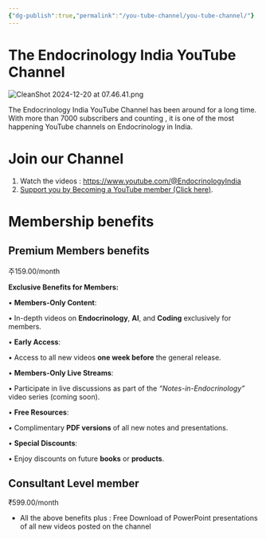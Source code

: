 ```yaml
---
{"dg-publish":true,"permalink":"/you-tube-channel/you-tube-channel/"}
---
```


# The Endocrinology India YouTube Channel

![CleanShot 2024-12-20 at 07.46.41.png](/img/user/attachments/CleanShot%202024-12-20%20at%2007.46.41.png)

The Endocrinology India YouTube Channel has been around for a long time. With more than 7000 subscribers and counting , it is one of the most happening YouTube channels on Endocrinology in India. 

# Join our Channel

1. Watch the videos : https://www.youtube.com/@EndocrinologyIndia
2. [Support you by Becoming a YouTube member (Click here)](https://www.youtube.com/channel/UC6zQSf7dLDqfQOeM4mNUBTQ/join). 


# Membership benefits

## Premium Members benefits

주159.00/month

**Exclusive Benefits for Members:**

• **Members-Only Content**:

• In-depth videos on **Endocrinology**, **AI**, and **Coding** exclusively for members.

• **Early Access**:

• Access to all new videos **one week before** the general release.

• **Members-Only Live Streams**:

• Participate in live discussions as part of the _“Notes-in-Endocrinology”_ video series (coming soon).

• **Free Resources**:

• Complimentary **PDF versions** of all new notes and presentations. 

• **Special Discounts**:

• Enjoy discounts on future **books** or **products**.


## Consultant Level member

₹599.00/month

- All the above benefits plus : Free Download of PowerPoint presentations of all new videos posted on the channel